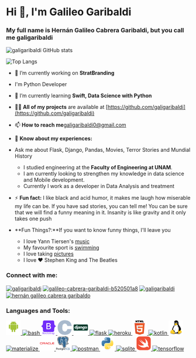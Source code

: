 <h1 align="left">Hi 👋, I'm Galileo Garibaldi</h1>
<h3 align="left">My full name is Hernán Galileo Cabrera Garibaldi, but you call me galigaribaldi</h3>

![galigaribaldi GitHub stats](https://github-readme-stats.vercel.app/api?username=galigaribaldi&show_icons=true&theme=radical)

![Top Langs](https://github-readme-stats.vercel.app/api/top-langs/?username=galigaribaldi&layout=compact)

- 🔭 I’m currently working on **StratBranding**
- I'm Python Developer
- 🌱 I’m currently learning **Swift, Data Science with Python**
- 👨‍💻 **All of my projects** are available at [https://github.com/galigaribaldi](https://github.com/galigaribaldi)
- 📫 **How to reach me**galigaribaldi0@gmail.com
- 📄 **Know about my experiences:**
- Ask me about Flask, Django, Pandas, Movies, Terror Stories and Mundial History
  -  I studied engineering at the **Faculty of Engineering at UNAM**. 
  - I am currently looking to strengthen my knowledge in data science and Mobile development.
  - Currently I work as a developer in Data Analysis and treatment

- ⚡ **Fun fact:** I like black and acid humor, it makes me laugh how miserable my life can be. If you have sad stories, you can tell me! You can be sure that we will find a funny meaning in it. Insanity is like gravity and it only takes one push
- **Fun Things?:**If you want to know funny things, I'll leave you
  - I love Yann Tiersen's [music](https://youtu.be/TcEacpB5wFw)
  - My favourite sport is [swimming](https://youtu.be/rnCMjHtKbEQ)
  - I love taking [pictures](https://www.instagram.com/p/BvWSHYCgm0y/?utm_source=ig_web_copy_link)
  - I love ❤️ Stephen King and The Beatles

<h3 align="left">Connect with me:</h3>
<p align="left"><a href="https://dev.to/galigaribaldi" target="blank"><img align="center" src="https://cdn.jsdelivr.net/npm/simple-icons@3.0.1/icons/dev-dot-to.svg" alt="galigaribaldi" height="30" width="40" /></a> <a href="https://linkedin.com/in/galileo-cabrera-garibaldi-b520501a8" target="blank"><img align="center" src="https://cdn.jsdelivr.net/npm/simple-icons@3.0.1/icons/linkedin.svg" alt="galileo-cabrera-garibaldi-b520501a8" height="30" width="40" /></a> <a href="https://instagram.com/galigaribaldi" target="blank"><img align="center" src="https://cdn.jsdelivr.net/npm/simple-icons@3.0.1/icons/instagram.svg" alt="galigaribaldi" height="30" width="40" /></a> <a href="https://www.youtube.com/c/hernán galileo cabrera garibaldo" target="blank"><img align="center" src="https://cdn.jsdelivr.net/npm/simple-icons@3.0.1/icons/youtube.svg" alt="hernán galileo cabrera garibaldo" height="30" width="40" /></a> </p>




<h3 align="left">Languages and Tools:</h3>
<p align="left"> <a href="https://developer.android.com" target="_blank"> <img src="https://raw.githubusercontent.com/devicons/devicon/master/icons/android/android-original-wordmark.svg" alt="android" width="40" height="40"/> </a> <a href="https://www.gnu.org/software/bash/" target="_blank"> <img src="https://www.vectorlogo.zone/logos/gnu_bash/gnu_bash-icon.svg" alt="bash" width="40" height="40"/> </a> <a href="https://getbootstrap.com" target="_blank"> <img src="https://raw.githubusercontent.com/devicons/devicon/master/icons/bootstrap/bootstrap-plain-wordmark.svg" alt="bootstrap" width="40" height="40"/> </a> <a href="https://www.cprogramming.com/" target="_blank"> <img src="https://raw.githubusercontent.com/devicons/devicon/master/icons/c/c-original.svg" alt="c" width="40" height="40"/> </a> <a href="https://www.djangoproject.com/" target="_blank"> <img src="https://raw.githubusercontent.com/devicons/devicon/master/icons/django/django-original.svg" alt="django" width="40" height="40"/> </a> <a href="https://flask.palletsprojects.com/" target="_blank"> <img src="https://www.vectorlogo.zone/logos/pocoo_flask/pocoo_flask-icon.svg" alt="flask" width="40" height="40"/> </a> <a href="https://heroku.com" target="_blank"> <img src="https://www.vectorlogo.zone/logos/heroku/heroku-icon.svg" alt="heroku" width="40" height="40"/> </a> <a href="https://www.w3.org/html/" target="_blank"> <img src="https://raw.githubusercontent.com/devicons/devicon/master/icons/html5/html5-original-wordmark.svg" alt="html5" width="40" height="40"/> </a> <a href="https://kotlinlang.org" target="_blank"> <img src="https://www.vectorlogo.zone/logos/kotlinlang/kotlinlang-icon.svg" alt="kotlin" width="40" height="40"/> </a> <a href="https://www.linux.org/" target="_blank"> <img src="https://raw.githubusercontent.com/devicons/devicon/master/icons/linux/linux-original.svg" alt="linux" width="40" height="40"/> </a> <a href="https://materializecss.com/" target="_blank"> <img src="https://raw.githubusercontent.com/prplx/svg-logos/5585531d45d294869c4eaab4d7cf2e9c167710a9/svg/materialize.svg" alt="materialize" width="40" height="40"/> </a> <a href="https://www.oracle.com/" target="_blank"> <img src="https://raw.githubusercontent.com/devicons/devicon/master/icons/oracle/oracle-original.svg" alt="oracle" width="40" height="40"/> </a> <a href="https://www.postgresql.org" target="_blank"> <img src="https://raw.githubusercontent.com/devicons/devicon/master/icons/postgresql/postgresql-original-wordmark.svg" alt="postgresql" width="40" height="40"/> </a> <a href="https://postman.com" target="_blank"> <img src="https://www.vectorlogo.zone/logos/getpostman/getpostman-icon.svg" alt="postman" width="40" height="40"/> </a> <a href="https://www.python.org" target="_blank"> <img src="https://raw.githubusercontent.com/devicons/devicon/master/icons/python/python-original.svg" alt="python" width="40" height="40"/> </a> <a href="https://www.sqlite.org/" target="_blank"> <img src="https://www.vectorlogo.zone/logos/sqlite/sqlite-icon.svg" alt="sqlite" width="40" height="40"/> </a> <a href="https://developer.apple.com/swift/" target="_blank"> <img src="https://raw.githubusercontent.com/devicons/devicon/master/icons/swift/swift-original.svg" alt="swift" width="40" height="40"/> </a> <a href="https://www.tensorflow.org" target="_blank"> <img src="https://www.vectorlogo.zone/logos/tensorflow/tensorflow-icon.svg" alt="tensorflow" width="40" height="40"/> </a> </p>

